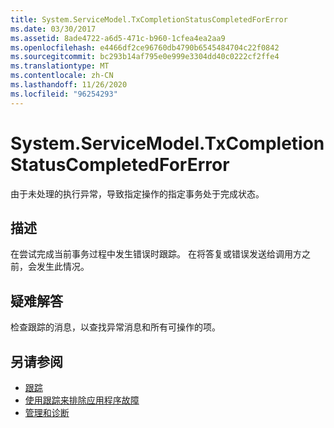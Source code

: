 ```yaml
---
title: System.ServiceModel.TxCompletionStatusCompletedForError
ms.date: 03/30/2017
ms.assetid: 8ade4722-a6d5-471c-b960-1cfea4ea2aa9
ms.openlocfilehash: e4466df2ce96760db4790b6545484704c22f0842
ms.sourcegitcommit: bc293b14af795e0e999e3304dd40c0222cf2ffe4
ms.translationtype: MT
ms.contentlocale: zh-CN
ms.lasthandoff: 11/26/2020
ms.locfileid: "96254293"
---
```

# <a name="systemservicemodeltxcompletionstatuscompletedforerror"></a>System.ServiceModel.TxCompletionStatusCompletedForError

由于未处理的执行异常，导致指定操作的指定事务处于完成状态。  
  
## <a name="description"></a>描述  

 在尝试完成当前事务过程中发生错误时跟踪。 在将答复或错误发送给调用方之前，会发生此情况。  
  
## <a name="troubleshooting"></a>疑难解答  

 检查跟踪的消息，以查找异常消息和所有可操作的项。  
  
## <a name="see-also"></a>另请参阅

- [跟踪](index.md)
- [使用跟踪来排除应用程序故障](using-tracing-to-troubleshoot-your-application.md)
- [管理和诊断](../index.md)
